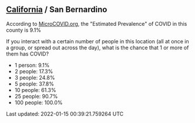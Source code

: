 
## [California](/united-states/california) / San Bernardino

According to [MicroCOVID.org](http://microcovid.org),
the "Estimated Prevalence" of COVID in this county is 9.1%

If you interact with a certain number of people in this location
(all at once in a group, or spread out across the day), what is the chance that
1 or more of them has COVID?

- 1 person: 9.1%
- 2 people: 17.3%
- 3 people: 24.8%
- 5 people: 37.8%
- 10 people: 61.3%
- 25 people: 90.7%
- 100 people: 100.0%

Last updated: 2022-01-15 00:39:21.759264 UTC
